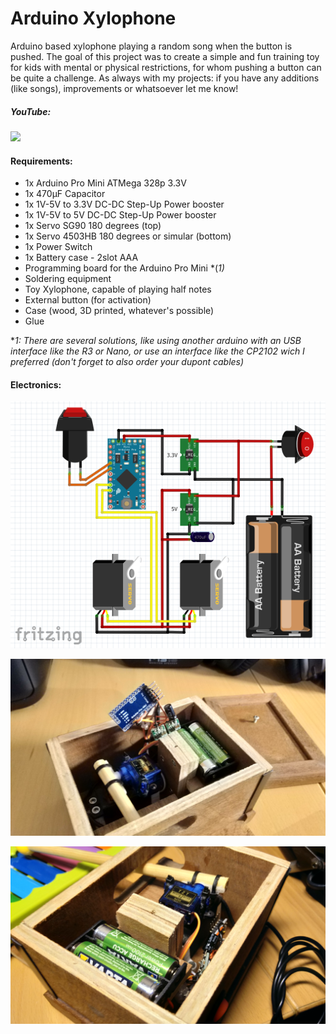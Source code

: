 # Arduino Xylophone

Arduino based xylophone playing a random song when the button is pushed. The goal of this project was to create a simple and fun training toy for kids with mental or physical restrictions, for whom pushing a button can be quite a challenge. As always with my projects: if you have any additions (like songs), improvements or whatsoever let me know!

##### YouTube:
[![](https://img.youtube.com/vi/p4Xw85t5P0U/0.jpg)](https://youtu.be/p4Xw85t5P0U)

#### Requirements:
* 1x Arduino Pro Mini ATMega 328p 3.3V
* 1x 470µF Capacitor
* 1x 1V-5V to 3.3V DC-DC Step-Up Power booster
* 1x 1V-5V to 5V DC-DC Step-Up Power booster
* 1x Servo SG90 180 degrees (top)
* 1x Servo 4503HB 180 degrees or simular (bottom)
* 1x Power Switch
* 1x Battery case - 2slot AAA
* Programming board for the Arduino Pro Mini *(*1)*
* Soldering equipment
* Toy Xylophone, capable of playing half notes
* External button (for activation)
* Case (wood, 3D printed, whatever's possible)
* Glue

**1: There are several solutions, like using another arduino with an USB interface like the R3 or Nano, or use an interface like the CP2102 wich I preferred (don't forget to also order your dupont cables)*

#### Electronics:
![](./images/Layout.png)

![](./images/In1.jpg)

![](./images/In2.jpg)
